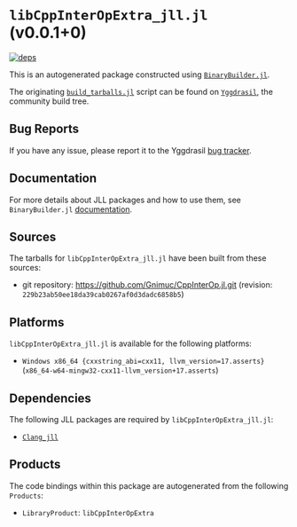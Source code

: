 # `libCppInterOpExtra_jll.jl` (v0.0.1+0)

[![deps](https://juliahub.com/docs/libCppInterOpExtra_jll/deps.svg)](https://juliahub.com/ui/Packages/General/libCppInterOpExtra_jll/)

This is an autogenerated package constructed using [`BinaryBuilder.jl`](https://github.com/JuliaPackaging/BinaryBuilder.jl).

The originating [`build_tarballs.jl`](https://github.com/JuliaPackaging/Yggdrasil/blob/14d84246cfe52b60e4257ba24d5e70d5b29cc03b/L/libCppInterOpExtra/build_tarballs.jl) script can be found on [`Yggdrasil`](https://github.com/JuliaPackaging/Yggdrasil/), the community build tree.

## Bug Reports

If you have any issue, please report it to the Yggdrasil [bug tracker](https://github.com/JuliaPackaging/Yggdrasil/issues).

## Documentation

For more details about JLL packages and how to use them, see `BinaryBuilder.jl` [documentation](https://docs.binarybuilder.org/stable/jll/).

## Sources

The tarballs for `libCppInterOpExtra_jll.jl` have been built from these sources:

* git repository: https://github.com/Gnimuc/CppInterOp.jl.git (revision: `229b23ab50ee18da39cab0267af0d3dadc6858b5`)

## Platforms

`libCppInterOpExtra_jll.jl` is available for the following platforms:

* `Windows x86_64 {cxxstring_abi=cxx11, llvm_version=17.asserts}` (`x86_64-w64-mingw32-cxx11-llvm_version+17.asserts`)

## Dependencies

The following JLL packages are required by `libCppInterOpExtra_jll.jl`:

* [`Clang_jll`](https://github.com/JuliaBinaryWrappers/Clang_jll.jl)

## Products

The code bindings within this package are autogenerated from the following `Products`:

* `LibraryProduct`: `libCppInterOpExtra`
